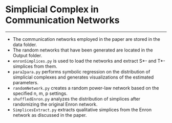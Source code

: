 # Simplicial Complex in Communication Networks
---
- The communication networks employed in the paper are stored in the data folder.
- The random networks that have been generated are located in the Output folder.
- `enronSimplices.py` is used to load the networks and extract S*- and T*-simplices from them.
- `para2para.py` performs symbolic regression on the distribution of simplicial complexes and generates visualizations of the estimated parameters.
- `randomNetwork.py` creates a random power-law network based on the specified n, m, p settings.
- `shuffledEnron.py` analyzes the distribution of simplices after randomizing the original Enron network.
- `SimplicesExtract.py` extracts qualitative simplices from the Enron network as discussed in the paper.